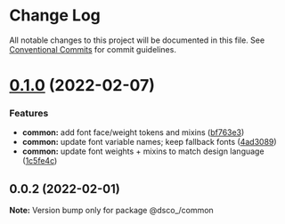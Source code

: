 # Change Log

All notable changes to this project will be documented in this file.
See [Conventional Commits](https://conventionalcommits.org) for commit guidelines.

# [0.1.0](https://github.com/code-dot-org/dsco_/compare/@dsco_/common@0.0.2...@dsco_/common@0.1.0) (2022-02-07)

### Features

- **common:** add font face/weight tokens and mixins ([bf763e3](https://github.com/code-dot-org/dsco_/commit/bf763e3dd78022aabb001be5754fdf0f3a1a14ae))
- **common:** update font variable names; keep fallback fonts ([4ad3089](https://github.com/code-dot-org/dsco_/commit/4ad308964b8b84bb0ac1feab8d87eb0e00010aa0))
- **common:** update font weights + mixins to match design language ([1c5fe4c](https://github.com/code-dot-org/dsco_/commit/1c5fe4cd260e203798cea2c5da564943c7fb8861))

## 0.0.2 (2022-02-01)

**Note:** Version bump only for package @dsco\_/common
